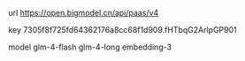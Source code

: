 url
https://open.bigmodel.cn/api/paas/v4

key
7305f8f725fd64362176a8cc68f1d909.fHTbqG2ArlpGP901

model
glm-4-flash
glm-4-long
embedding-3